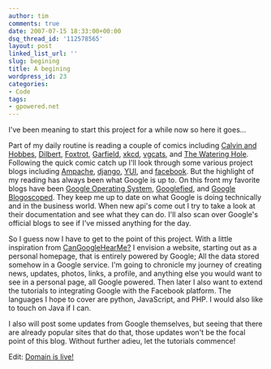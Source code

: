 ```yaml
---
author: tim
comments: true
date: 2007-07-15 18:33:00+00:00
dsq_thread_id: '112578565'
layout: post
linked_list_url: ''
slug: begining
title: A begining
wordpress_id: 23
categories:
- Code
tags:
- gpowered.net
---
```


I've been meaning to start this project for a while now so here it goes...  
  
Part of my daily routine is reading a couple of comics including [Calvin and
Hobbes](http://www.gocomics.com/calvinandhobbes/),
[Dilbert](http://www.dilbert.com/comics/dilbert/archive/),
[Foxtrot](http://www.gocomics.com/foxtrotclassics/),
[Garfield](http://www.gocomics.com/garfield/), [xkcd](http://xkcd.com/),
[vgcats](http://www.vgcats.com/comics/), and [The Watering
Hole](http://www.oreillynet.com/wateringhole/blog/). Following the quick comic
catch up I'll look through some various project blogs including
[Ampache](http://www.ampache.org/), [django](http://www.djangoproject.com/),
[YUI](http://developer.yahoo.com/yui/), and
[facebook](http://developers.facebook.com/). But the highlight of my reading
has always been what Google is up to. On this front my favorite blogs have
been [Google Operating System](http://googlesystem.blogspot.com/),
[Googlefied](http://googlified.com/), and [Google
Blogoscoped](http://blogoscoped.com/). They keep me up to date on what Google
is doing technically and in the business world. When new api's come out I try
to take a look at their documentation and see what they can do. I'll also scan
over Google's official blogs to see if I've missed anything for the day.  
  
So I guess now I have to get to the point of this project. With a little
inspiration from [CanGoogleHearMe?](http://www.cangooglehearme.com) I envision
a website, starting out as a personal homepage, that is entirely powered by
Google; All the data stored somehow in a Google service. I'm going to
chronicle my journey of creating news, updates, photos, links, a profile, and
anything else you would want to see in a personal page, all Google powered.
Then later I also want to extend the tutorials to integrating Google with the
Facebook platform. The languages I hope to cover are python, JavaScript, and
PHP. I would also like to touch on Java if I can.  
  
I also will post some updates from Google themselves, but seeing that there
are already popular sites that do that, those updates won't be the focal point
of this blog. Without further adieu, let the tutorials commence!

  
  
Edit: [Domain is live!](http://gpowered.net)

